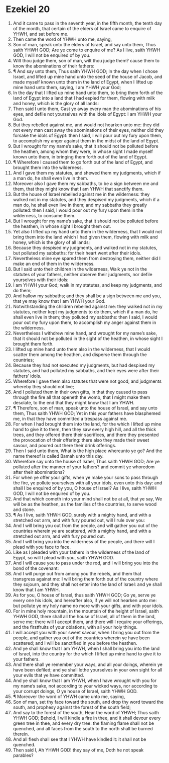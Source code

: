 ﻿# Ezekiel 20
1. And it came to pass in the seventh year, in the fifth month, the tenth day of the month, that certain of the elders of Israel came to enquire of YHWH, and sat before me. 
2. Then came the word of YHWH unto me, saying, 
3. Son of man, speak unto the elders of Israel, and say unto them, Thus saith YHWH GOD; Are ye come to enquire of me? As I live, saith YHWH GOD, I will not be enquired of by you. 
4. Wilt thou judge them, son of man, wilt thou judge them? cause them to know the abominations of their fathers: 
5. ¶ And say unto them, Thus saith YHWH GOD; In the day when I chose Israel, and lifted up mine hand unto the seed of the house of Jacob, and made myself known unto them in the land of Egypt, when I lifted up mine hand unto them, saying, I am YHWH your God; 
6. In the day that I lifted up mine hand unto them, to bring them forth of the land of Egypt into a land that I had espied for them, flowing with milk and honey, which is the glory of all lands: 
7. Then said I unto them, Cast ye away every man the abominations of his eyes, and defile not yourselves with the idols of Egypt: I am YHWH your God. 
8. But they rebelled against me, and would not hearken unto me: they did not every man cast away the abominations of their eyes, neither did they forsake the idols of Egypt: then I said, I will pour out my fury upon them, to accomplish my anger against them in the midst of the land of Egypt. 
9. But I wrought for my name’s sake, that it should not be polluted before the heathen, among whom they were, in whose sight I made myself known unto them, in bringing them forth out of the land of Egypt. 
10. ¶ Wherefore I caused them to go forth out of the land of Egypt, and brought them into the wilderness. 
11. And I gave them my statutes, and shewed them my judgments, which if a man do, he shall even live in them. 
12. Moreover also I gave them my sabbaths, to be a sign between me and them, that they might know that I am YHWH that sanctify them. 
13. But the house of Israel rebelled against me in the wilderness: they walked not in my statutes, and they despised my judgments, which if a man do, he shall even live in them; and my sabbaths they greatly polluted: then I said, I would pour out my fury upon them in the wilderness, to consume them. 
14. But I wrought for my name’s sake, that it should not be polluted before the heathen, in whose sight I brought them out. 
15. Yet also I lifted up my hand unto them in the wilderness, that I would not bring them into the land which I had given them, flowing with milk and honey, which is the glory of all lands; 
16. Because they despised my judgments, and walked not in my statutes, but polluted my sabbaths: for their heart went after their idols. 
17. Nevertheless mine eye spared them from destroying them, neither did I make an end of them in the wilderness. 
18. But I said unto their children in the wilderness, Walk ye not in the statutes of your fathers, neither observe their judgments, nor defile yourselves with their idols: 
19. I am YHWH your God; walk in my statutes, and keep my judgments, and do them; 
20. And hallow my sabbaths; and they shall be a sign between me and you, that ye may know that I am YHWH your God. 
21. Notwithstanding the children rebelled against me: they walked not in my statutes, neither kept my judgments to do them, which if a man do, he shall even live in them; they polluted my sabbaths: then I said, I would pour out my fury upon them, to accomplish my anger against them in the wilderness. 
22. Nevertheless I withdrew mine hand, and wrought for my name’s sake, that it should not be polluted in the sight of the heathen, in whose sight I brought them forth. 
23. I lifted up mine hand unto them also in the wilderness, that I would scatter them among the heathen, and disperse them through the countries; 
24. Because they had not executed my judgments, but had despised my statutes, and had polluted my sabbaths, and their eyes were after their fathers’ idols. 
25. Wherefore I gave them also statutes that were not good, and judgments whereby they should not live; 
26. And I polluted them in their own gifts, in that they caused to pass through the fire all that openeth the womb, that I might make them desolate, to the end that they might know that I am YHWH. 
27. ¶ Therefore, son of man, speak unto the house of Israel, and say unto them, Thus saith YHWH GOD; Yet in this your fathers have blasphemed me, in that they have committed a trespass against me. 
28. For when I had brought them into the land, for the which I lifted up mine hand to give it to them, then they saw every high hill, and all the thick trees, and they offered there their sacrifices, and there they presented the provocation of their offering: there also they made their sweet savour, and poured out there their drink offerings. 
29. Then I said unto them, What is the high place whereunto ye go? And the name thereof is called Bamah unto this day. 
30. Wherefore say unto the house of Israel, Thus saith YHWH GOD; Are ye polluted after the manner of your fathers? and commit ye whoredom after their abominations? 
31. For when ye offer your gifts, when ye make your sons to pass through the fire, ye pollute yourselves with all your idols, even unto this day: and shall I be enquired of by you, O house of Israel? As I live, saith YHWH GOD, I will not be enquired of by you. 
32. And that which cometh into your mind shall not be at all, that ye say, We will be as the heathen, as the families of the countries, to serve wood and stone. 
33. ¶ As I live, saith YHWH GOD, surely with a mighty hand, and with a stretched out arm, and with fury poured out, will I rule over you: 
34. And I will bring you out from the people, and will gather you out of the countries wherein ye are scattered, with a mighty hand, and with a stretched out arm, and with fury poured out. 
35. And I will bring you into the wilderness of the people, and there will I plead with you face to face. 
36. Like as I pleaded with your fathers in the wilderness of the land of Egypt, so will I plead with you, saith YHWH GOD. 
37. And I will cause you to pass under the rod, and I will bring you into the bond of the covenant: 
38. And I will purge out from among you the rebels, and them that transgress against me: I will bring them forth out of the country where they sojourn, and they shall not enter into the land of Israel: and ye shall know that I am YHWH. 
39. As for you, O house of Israel, thus saith YHWH GOD; Go ye, serve ye every one his idols, and hereafter also, if ye will not hearken unto me: but pollute ye my holy name no more with your gifts, and with your idols. 
40. For in mine holy mountain, in the mountain of the height of Israel, saith YHWH GOD, there shall all the house of Israel, all of them in the land, serve me: there will I accept them, and there will I require your offerings, and the firstfruits of your oblations, with all your holy things. 
41. I will accept you with your sweet savour, when I bring you out from the people, and gather you out of the countries wherein ye have been scattered; and I will be sanctified in you before the heathen. 
42. And ye shall know that I am YHWH, when I shall bring you into the land of Israel, into the country for the which I lifted up mine hand to give it to your fathers. 
43. And there shall ye remember your ways, and all your doings, wherein ye have been defiled; and ye shall lothe yourselves in your own sight for all your evils that ye have committed. 
44. And ye shall know that I am YHWH, when I have wrought with you for my name’s sake, not according to your wicked ways, nor according to your corrupt doings, O ye house of Israel, saith YHWH GOD. 
45. ¶ Moreover the word of YHWH came unto me, saying, 
46. Son of man, set thy face toward the south, and drop thy word toward the south, and prophesy against the forest of the south field; 
47. And say to the forest of the south, Hear the word of YHWH; Thus saith YHWH GOD; Behold, I will kindle a fire in thee, and it shall devour every green tree in thee, and every dry tree: the flaming flame shall not be quenched, and all faces from the south to the north shall be burned therein. 
48. And all flesh shall see that I YHWH have kindled it: it shall not be quenched. 
49. Then said I, Ah YHWH GOD! they say of me, Doth he not speak parables? 
